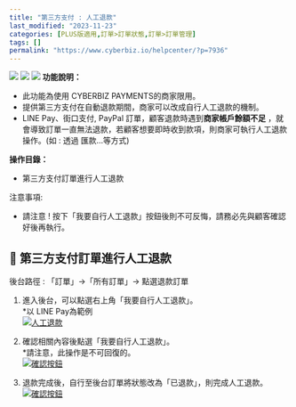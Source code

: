 ```yaml
---
title: "第三方支付 : 人工退款"
last_modified: "2023-11-23"
categories: [PLUS版適用,訂單>訂單狀態,訂單>訂單管理]
tags: []
permalink: "https://www.cyberbiz.io/helpcenter/?p=7936"
---
```


![](https://www.cyberbiz.io/helpcenter/wp-content/uploads/CYBPAYMENTS.png)
![](https://www.cyberbiz.io/helpcenter/wp-content/uploads/一般版3.png)
![](https://www.cyberbiz.io/helpcenter/wp-content/uploads/PLUS版3.png)
**功能說明：**  

* 此功能為使用 CYBERBIZ PAYMENTS的商家限用。
* 提供第三方支付在自動退款期間，商家可以改成自行人工退款的機制。
* LINE Pay、街口支付, PayPal 訂單，顧客退款時遇到**商家帳戶餘額不足** ，就會導致訂單一直無法退款，若顧客想要即時收到款項，則商家可執行人工退款操作。(如 : 透過 匯款…等方式)

**操作目錄：**

* 第三方支付訂單進行人工退款

注意事項:  

* 請注意 ! 按下「我要自行人工退款」按鈕後則不可反悔，請務必先與顧客確認好後再執行。



## 📌 第三方支付訂單進行人工退款


後台路徑 : 「訂單」→「所有訂單」→ 點選退款訂單  


1. 進入後台，可以點選右上角「我要自行人工退款」。  
*以 LINE Pay為範例  
[![人工退款](https://www.cyberbiz.io/support/wp-content/uploads/第三方支付-人工退款01.png)](https://www.cyberbiz.io/support/wp-content/uploads/第三方支付-人工退款01.png)



2. 確認相關內容後點選「我要自行人工退款」。  
*請注意，此操作是不可回復的。   
[![確認按鈕](https://www.cyberbiz.io/support/wp-content/uploads/第三方支付-人工退款02.png)](https://www.cyberbiz.io/support/wp-content/uploads/第三方支付-人工退款02.png)



3. 退款完成後，自行至後台訂單將狀態改為「已退款」，則完成人工退款。  
[![確認按鈕](https://www.cyberbiz.io/support/wp-content/uploads/第三方支付-人工退款03.png)](https://www.cyberbiz.io/support/wp-content/uploads/第三方支付-人工退款03.png)



